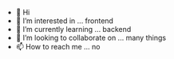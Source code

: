 - 👋 Hi
- 👀 I’m interested in ... frontend
- 🌱 I’m currently learning ... backend
- 💞️ I’m looking to collaborate on ... many things
- 📫 How to reach me ... no

<!---
elidoteixeira/elidoteixeira is a ✨ special ✨ repository because its `README.md` (this file) appears on your GitHub profile.
You can click the Preview link to take a look at your changes.
--->
